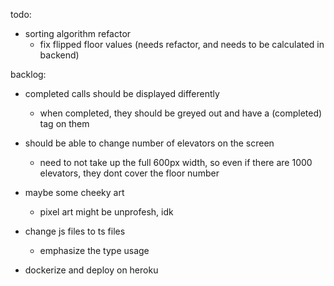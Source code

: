 todo:

- sorting algorithm refactor
    - fix flipped floor values (needs refactor, and needs to be calculated in backend)


backlog:

- completed calls should be displayed differently
    - when completed, they should be greyed out and have a (completed) tag on them

- should be able to change number of elevators on the screen
    - need to not take up the full 600px width, so even if there are 1000 elevators, they dont cover the floor number

- maybe some cheeky art
    - pixel art might be unprofesh, idk

- change js files to ts files
    - emphasize the type usage

- dockerize and deploy on heroku
